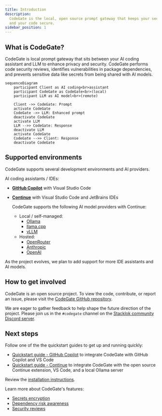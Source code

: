 ```yaml
---
title: Introduction
description:
  CodeGate is the local, open source prompt gateway that keeps your secrets safe
  and your code secure.
sidebar_position: 1
---
```


## What is CodeGate?

CodeGate is local prompt gateway that sits between your AI coding assistant and
LLM to enhance privacy and security. CodeGate performs code security reviews,
identifies vulnerabilities in package dependencies, and prevents sensitive data
like secrets from being shared with AI models.

```mermaid
sequenceDiagram
    participant Client as AI coding<br>assistant
    participant CodeGate as CodeGate<br>(local)
    participant LLM as AI model<br>(remote)

    Client ->> CodeGate: Prompt
    activate CodeGate
    CodeGate ->> LLM: Enhanced prompt
    deactivate CodeGate
    activate LLM
    LLM -->> CodeGate: Response
    deactivate LLM
    activate CodeGate
    CodeGate -->> Client: Response
    deactivate CodeGate
```

## Supported environments

CodeGate supports several development environments and AI providers.

AI coding assistants / IDEs:

- **[GitHub Copilot](https://github.com/features/copilot)** with Visual Studio
  Code

- **[Continue](https://www.continue.dev/)** with Visual Studio Code and
  JetBrains IDEs

  CodeGate supports the following AI model providers with Continue:

  - Local / self-managed:
    - [Ollama](https://ollama.com/)
    - [llama.cpp](https://github.com/ggerganov/llama.cpp)
    - [vLLM](https://docs.vllm.ai/en/latest/serving/openai_compatible_server.html)
  - Hosted:
    - [OpenRouter](https://openrouter.ai/)
    - [Anthropic](https://www.anthropic.com/api)
    - [OpenAI](https://openai.com/api/)

As the project evolves, we plan to add support for more IDE assistants and AI
models.

## How to get involved

CodeGate is an open source project. To view the code, contribute, or report an
issue, please visit the
[CodeGate GitHub repository](https://github.com/stacklok/codegate).

We are eager to gather feedback to help shape the future direction of the
project. Please join us in the `#codegate` channel on the
[Stacklok community Discord server](https://discord.gg/stacklok).

## Next steps

Follow one of the the quickstart guides to get up and running quickly:

- [Quickstart guide - GitHub Copilot](quickstart-copilot.mdx) to integrate
  CodeGate with GitHub Copilot and VS Code
- [Quickstart guide - Continue](./quickstart-continue.mdx) to integrate CodeGate
  with the open source Continue extension, VS Code, and a local Ollama server

Review the [installation instructions](how-to/install.md).

Learn more about CodeGate's features:

- [Secrets encryption](features/secrets-encryption.md)
- [Dependency risk awareness](features/dependency-risk.md)
- [Security reviews](features/security-reviews.md)
